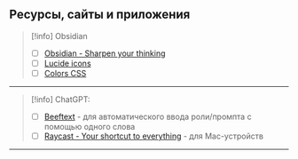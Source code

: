 ## Ресурсы, сайты и приложения

>[!info] Obsidian
>- [ ] [Obsidian - Sharpen your thinking](https://obsidian.md/)
>- [ ] [Lucide icons](https://lucide.dev/icons/)
>- [ ] [Colors CSS](https://www.w3schools.com/colors/colors_picker.asp?colorhex=FAEBD7)

---
>[!info] ChatGPT:
>- [ ] [Beeftext](https://beeftext.org/) - для автоматического ввода роли/промпта с помощью одного слова
>- [ ] [Raycast - Your shortcut to everything](https://www.raycast.com/) - для Mac-устройств

---
